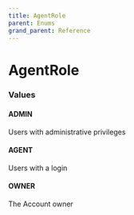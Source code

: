 ```yaml
---
title: AgentRole
parent: Enums
grand_parent: Reference
---
```


# AgentRole

<h3 id="values">Values</h3>

  <h4 id="admin" class="name anchored">ADMIN</h4>

  <div class="description-wrapper">
   <p>Users with administrative privileges</p>
  </div>

  <h4 id="agent" class="name anchored">AGENT</h4>

  <div class="description-wrapper">
   <p>Users with a login</p>
  </div>

  <h4 id="owner" class="name anchored">OWNER</h4>

  <div class="description-wrapper">
   <p>The Account owner</p>
  </div>


